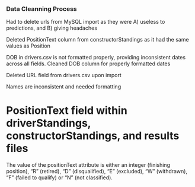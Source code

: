 ### Data Cleanning Process
Had to delete urls from MySQL import as they were A) useless to predictions, and B) giving headaches

Deleted PositionText column from constructorStandings as it had the same values as Position

DOB in drivers.csv is not formatted properly, providing inconsistent dates across all fields. Cleaned DOB column for properly formatted dates

Deleted URL field from drivers.csv upon import

Names are inconsistent and needed formatting


# PositionText field within driverStandings, constructorStandings, and results files
The value of the positionText attribute is either an integer (finishing position), “R” (retired), “D” (disqualified), “E” (excluded), “W” (withdrawn), “F” (failed to qualify) or “N” (not classified).
